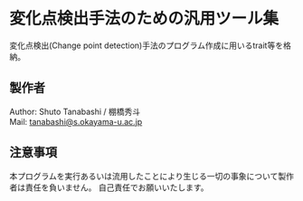 # 変化点検出手法のための汎用ツール集

変化点検出(Change point detection)手法のプログラム作成に用いるtrait等を格納。

## 製作者

Author: Shuto Tanabashi / 棚橋秀斗  
Mail: [tanabashi@s.okayama-u.ac.jp](tanabashi@s.okayama-u.ac.jp)  

## 注意事項

本プログラムを実行あるいは流用したことにより生じる一切の事象について製作者は責任を負いません。
自己責任でお願いいたします。
